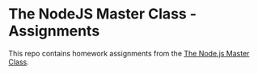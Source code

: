 # The NodeJS Master Class - Assignments

This repo contains homework assignments from the [The Node.js Master Class](https://pirple.thinkific.com/courses/the-nodejs-master-class).